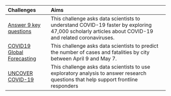 

| Challenges | Aims |
| :---         |     :---      |     
[Answer 9 key questions](https://www.kaggle.com/allen-institute-for-ai/CORD-19-research-challenge/tasks)| This challenge asks data scientists to understand COVID-19 faster by exploring 47,000 scholarly articles about COVID-19 and related coronaviruses.|
[COVID19 Global Forecasting](https://www.kaggle.com/c/covid19-global-forecasting-week-3)|This challenge asks data scientists to predict the number of cases and fatalities by city between April 9 and May 7.|
[UNCOVER COVID-19](https://www.kaggle.com/roche-data-science-coalition/uncover)|This challenge asks data scientists to use exploratory analysis to answer research questions that help support frontline responders| 
